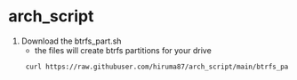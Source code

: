 # arch_script
1. Download the btrfs_part.sh
    - the files will create btrfs partitions for your drive      
   ```bash
    curl https://raw.githubuser.com/hiruma87/arch_script/main/btrfs_part.sh -o btrfs_part.sh
   ```
